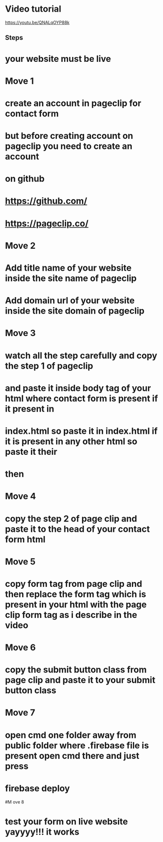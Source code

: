 # Video tutorial
https://youtu.be/QNALqOYP88k
## Steps
# your website must be live
# Move 1 
# create an account in pageclip for contact form
# but before creating account on pageclip you need to create an account
# on github
# https://github.com/
# https://pageclip.co/
# Move 2 
# Add title name of your website  inside the site name  of pageclip
# Add domain url of your website inside the site domain of pageclip
# Move 3
# watch all the step carefully and copy the step 1 of pageclip
# and paste it inside body tag of your html where contact form is present if it present in
# index.html so paste it in index.html if it is present in any other html so paste it their
# then
# Move 4 
# copy the step 2 of page clip and paste it to the head of your contact form html
# Move 5 
# copy form tag from page clip and then replace the form tag which is present in your html with the page clip form tag as i describe in the video
# Move 6
# copy the submit button class from page clip and paste it to your submit button class
# Move 7
# open cmd one folder away from public folder where .firebase file is present open cmd there and just press
# firebase deploy
#M ove 8
# test your form on live website yayyyy!!! it works
